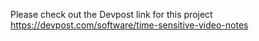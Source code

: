 Please check out the Devpost link for this project https://devpost.com/software/time-sensitive-video-notes
